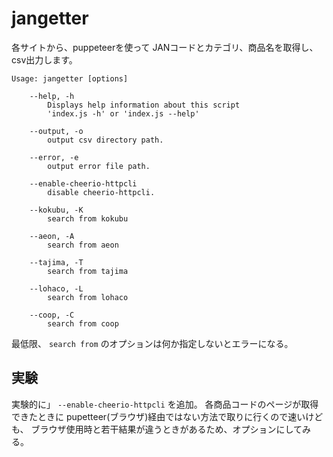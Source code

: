 # jangetter

各サイトから、puppeteerを使って JANコードとカテゴリ、商品名を取得し、csv出力します。

```
Usage: jangetter [options]

	--help, -h
		Displays help information about this script
		'index.js -h' or 'index.js --help'

	--output, -o
		output csv directory path.

	--error, -e
		output error file path.

	--enable-cheerio-httpcli
		disable cheerio-httpcli.

	--kokubu, -K
		search from kokubu

	--aeon, -A
		search from aeon

	--tajima, -T
		search from tajima

	--lohaco, -L
		search from lohaco

	--coop, -C
		search from coop
```

最低限、 ```search from``` のオプションは何か指定しないとエラーになる。

## 実験

実験的に」 ```--enable-cheerio-httpcli``` を追加。
各商品コードのページが取得できたときに pupetteer(ブラウザ)経由ではない方法で取りに行くので速いけども、
ブラウザ使用時と若干結果が違うときがあるため、オプションにしてみる。    
